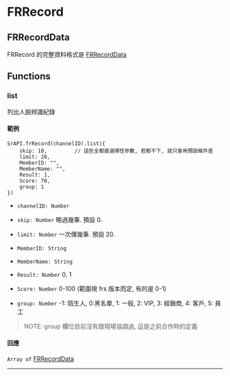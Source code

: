 # FRRecord

## FRRecordData

FRRecord 的完整資料格式是 [FRRecordData](https://github.com/Org08/sdb-nexus/blob/master/docs/API/SrAPI/FRRecordData.md)

## Functions

### list

列出人臉辨識紀錄

#### 範例

```javascipt
SrAPI.frRecord(channelID).list({
    skip: 10,         // 這些全都是選擇性參數, 若都不下, 就只會用預設條件查 
    limit: 20,
    MemberID: "",
    MemberName: "",
    Result: 1, 
    Score: 70,
    group: 1
})
```

- `channelID: Number`

- `skip: Number` 略過幾筆. 預設 0.

- `limit: Number` 一次傳幾筆. 預設 20.

- `MemberID: String` 

- `MemberName: String` 

- `Result: Number` 0, 1

- `Score: Number` 0-100 (範圍視 frs 版本而定, 有的是 0-1)

- `group: Number` -1: 陌生人, 0:黑名單, 1: 一般, 2: VIP, 3: 經銷商, 4: 客戶, 5: 員工

> NOTE: group 欄位目前沒有跟現場協調過, 這是之前合作時的定義

#### 回應

`Array of` [FRRecordData](https://github.com/Org08/sdb-nexus/blob/master/docs/API/SrAPI/FRRecordData.md)

---
